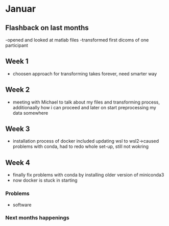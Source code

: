 # Januar

## Flashback on last months
-opened and looked at matlab files
-transformed first dicoms of one participant

## Week 1
- choosen approach for transforming takes forever, need smarter way

## Week 2
- meeting with Michael to talk about my files and transforming process, additionaally how i can proceed and later on start preprocessing my data somewhere

## Week 3 
- installation process of docker included updating wsl to wsl2->caused problems with conda, had to redo whole set-up, still not wokring

## Week 4
- finally fix problems with conda by installing older version of miniconda3
- now docker is stuck in starting

### Problems
- software 

### Next months happenings

